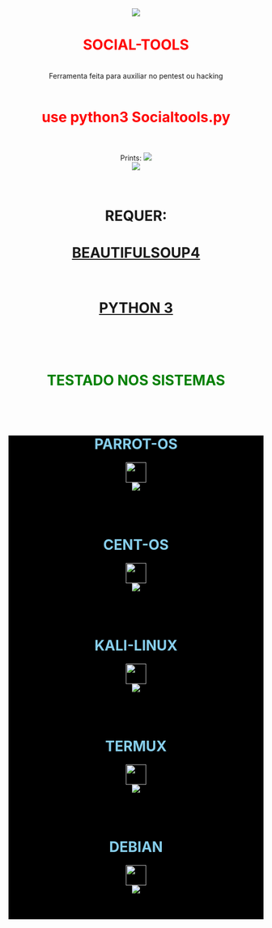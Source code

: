 
<center>
<img src="https://github.com/FatalS3C/SocialtoolS/blob/main/logo1.png?raw=true">
<h1 style="color:red">SOCIAL-TOOLS</h1>
<br>
<p1>Ferramenta feita para auxiliar no pentest ou hacking </p1>
<br>
<br>
<h1 style="color:red">use python3 Socialtools.py</h1>
<br>
<br>
<p1>Prints:</p1>
<img src="https://github.com/FatalS3C/SocialtoolS/blob/main/seltools1.png?raw=true">
<br>
<img src="https://github.com/FatalS3C/SocialtoolS/blob/main/seltools2.png?raw=true">
<br>
<br>
<br>
<h1>REQUER:</h1>
<a href="https://pypi.org/project/beautifulsoup4/"><h1>BEAUTIFULSOUP4</h1></a>
<br>
<a href="https://www.python.org/downloads/"><h1>PYTHON 3</h1></a>
<br>
<br>
<br>
<h1 style="color:green">TESTADO NOS SISTEMAS</h1>
<br>
<br>
<div style="background-color:black;">
<h1 style="color:skyblue">PARROT-OS</h1><img width="40" src="https://i2.wp.com/thesecuritynoob.com/wp-content/uploads/2020/02/632px-Parrot_Logo.png?fit=632%2C599&ssl=1">
<br>
<img src="https://github.com/FatalS3C/SocialtoolS/blob/main/parrot.png?raw=true">
<br>
<br>
<br>
<br>
<div style="background-color:black;">
<h1 style="color:skyblue">CENT-OS</h1><img width="40" src="https://upload.wikimedia.org/wikipedia/commons/thumb/9/9e/CentOS_Graphical_Symbol.svg/1024px-CentOS_Graphical_Symbol.svg.png">
<br>
<img src="https://github.com/FatalS3C/SocialtoolS/blob/main/1.png?raw=true">
<br>
<br>
<br>
<br>
<div style="background-color:black;">
<h1 style="color:skyblue">KALI-LINUX</h1><img width="40" src="https://www.logolynx.com/images/logolynx/19/19e68379d219eb3610e8edb731601a0b.png">
<br>
<img src="https://github.com/FatalS3C/SocialtoolS/blob/main/kali.png?raw=true">
<br>
<br>
<br>
<br>
<div style="background-color:black;">
<h1 style="color:skyblue">TERMUX</h1><img width="40" src="https://downloadwap.com/thumbs2/android/thumbs/ico/new/5/s/termux-android.jpg">
<br>
<img src="https://github.com/FatalS3C/SocialtoolS/blob/main/termux.jpg?raw=true">
<br>
<br>
<br>
<br>
<div style="background-color:black;">
<h1 style="color:skyblue">DEBIAN</h1><img width="40" src="https://cdn0.iconfinder.com/data/icons/flat-round-system/512/debian-512.png">
<br>
<img src="https://github.com/FatalS3C/SocialtoolS/blob/main/deb.jpg?raw=true">
<br>
<br>
<br>
<br>
</center>
